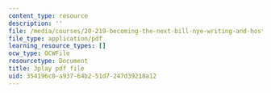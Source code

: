 ```yaml
---
content_type: resource
description: ''
file: /media/courses/20-219-becoming-the-next-bill-nye-writing-and-hosting-the-educational-show-january-iap-2015/354196c0a93764b251d7247d39218a12_gfMHRcpwQAY.pdf
file_type: application/pdf
learning_resource_types: []
ocw_type: OCWFile
resourcetype: Document
title: 3play pdf file
uid: 354196c0-a937-64b2-51d7-247d39218a12
---
```

